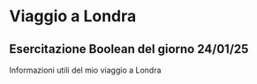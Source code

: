 # Viaggio a Londra
## Esercitazione Boolean del giorno 24/01/25

Informazioni utili del mio viaggio a Londra